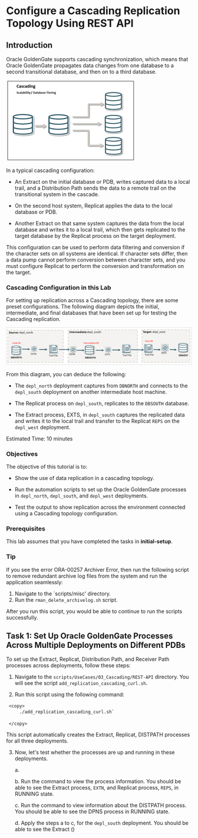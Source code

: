 # Configure a Cascading Replication Topology Using REST API  


## Introduction

Oracle GoldenGate supports cascading synchronization, which means that Oracle GoldenGate propagates data changes from one database to a second transitional database, and then on to a third database.

![This image shows the Cascading topology.](./images/cascading.png)

In a typical cascading configuration: 

* An Extract on the initial database or PDB, writes captured data to a local trail, and a Distribution Path sends the data to a remote trail on the transitional system in the cascade.

* On the second host system, Replicat applies the data to the local database or PDB.

* Another Extract on that same system captures the data from the local database and writes it to a local trail, which then gets replicated to the target database by the Replicat process on the target deployment.

This configuration can be used to perform data filtering and conversion if the character sets on all systems are identical. If character sets differ, then a data pump cannot perform conversion between character sets, and you must configure Replicat to perform the conversion and transformation on the target.

### Cascading Configuration in this Lab

For setting up replication across a Cascading topology, there are some preset configurations. The following diagram depicts the initial, intermediate, and final databases that have been set up for testing the Cascading replication. 

![The initial source database, DBNORTH, replicates to the intermediate database, DBWEST, then the Extract from from DBWEST writes to the local trail and sends the data to DBSOUTH using a distribution path](./images/cascading_livelab_uc.png)

From this diagram, you can deduce the following: 

* The `depl_north` deployment captures from `DBNORTH` and connects to the `depl_south` deployment on another intermediate host machine. 

* The Replicat process on `depl_south`, replicates to the `DBSOUTH` database.  

* The Extract process, EXTS, in `depl_south` captures the replicated data and writes it to the local trail and transfer to the Replicat `REPS` on the `depl_west` deployment.  



Estimated Time: 10 minutes

### Objectives

The objective of this tutorial is to:

* Show the use of data replication in a cascading topology.

* Run the automation scripts to set up the Oracle GoldenGate processes in `depl_north`, `depl_south`, and `depl_west` deployments. 

* Test the output to show replication across the environment connected using a Cascading topology configuration.

### Prerequisites

This lab assumes that you have completed the tasks in **initial-setup**.

### Tip

If you see the error ORA-00257 Archiver Error, then run the following script to remove redundant archive log files from the system and run the application seamlessly:

1. Navigate to the `scripts/misc' directory.
2. Run the `rman_delete_archivelog.sh` script. 

After you run this script, you would be able to continue to run the scripts successfully.

## Task 1: Set Up Oracle GoldenGate Processes Across Multiple Deployments on Different PDBs

   To set up the Extract, Replicat, Distribution Path, and Receiver Path processes across deployments, follow these steps:

   1. Navigate to the `scripts/UseCases/03_Cascading/REST-API` directory. You will see the script `add_replication_cascading_curl.sh`.

   2. Run this script using the following command:

   ```
    <copy>
        ./add_replication_cascading_curl.sh`
   
    </copy>
   ```
   This script automatically creates the Extract, Replicat, DISTPATH processes for all three deployments.

   3. Now, let's test whether the processes are up and running in these deployments. 

       a. 

       b. Run the command to view the process information. You should be able to see the Extract process, `EXTN`, and Replicat process, `REPS`, in RUNNING state.

       c. Run the command to view information about the DISTPATH process. You should be able to see the DPNS process in RUNNING state.

       d. Apply the steps a to c, for the `depl_south` deployment. You should be able to see the Extract ()
